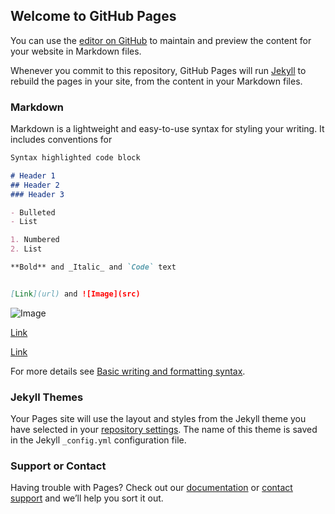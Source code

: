 ## Welcome to GitHub Pages

You can use the [editor on GitHub](https://github.com/Kry1702/Test/edit/gh-pages/index.md) to maintain and preview the content for your website in Markdown files.

Whenever you commit to this repository, GitHub Pages will run [Jekyll](https://jekyllrb.com/) to rebuild the pages in your site, from the content in your Markdown files.

### Markdown

Markdown is a lightweight and easy-to-use syntax for styling your writing. It includes conventions for

```markdown
Syntax highlighted code block

# Header 1
## Header 2
### Header 3

- Bulleted
- List

1. Numbered
2. List

**Bold** and _Italic_ and `Code` text


[Link](url) and ![Image](src)
```
![Image](https://cdn.yopngs.com/2023/01/28/820c9aa6-8bda-45ef-a504-8766d4c4e8e6.png)

[Link]([https://cdn.yopngs.com/2023/01/28/820c9aa6-8bda-45ef-a504-8766d4c4e8e6.png](https://gimg2.baidu.com/image_search/src=http%3A%2F%2Fc-ssl.duitang.com%2Fuploads%2Fblog%2F202111%2F17%2F20211117092914_579a7.thumb.1000_0.jpeg&refer=http%3A%2F%2Fc-ssl.duitang.com&app=2002&size=f9999,10000&q=a80&n=0&g=0n&fmt=auto?sec=1677483166&t=1821d8b15f2896a058e8206325556747))

[Link]([https://cdn.yopngs.com/2023/01/28/820c9aa6-8bda-45ef-a504-8766d4c4e8e6.png](https://gimg2.baidu.com/image_search/src=http%3A%2F%2Fc-ssl.duitang.com%2Fuploads%2Fblog%2F202109%2F06%2F20210906225922_1c31b.thumb.1000_0.jpeg&refer=http%3A%2F%2Fc-ssl.duitang.com&app=2002&size=f9999,10000&q=a80&n=0&g=0n&fmt=auto?sec=1677483166&t=6a2257e87076378ab36c925462b1fab0))

For more details see [Basic writing and formatting syntax](https://docs.github.com/en/github/writing-on-github/getting-started-with-writing-and-formatting-on-github/basic-writing-and-formatting-syntax).

### Jekyll Themes

Your Pages site will use the layout and styles from the Jekyll theme you have selected in your [repository settings](https://github.com/Kry1702/Test/settings/pages). The name of this theme is saved in the Jekyll `_config.yml` configuration file.

### Support or Contact

Having trouble with Pages? Check out our [documentation](https://docs.github.com/categories/github-pages-basics/) or [contact support](https://support.github.com/contact) and we’ll help you sort it out.
